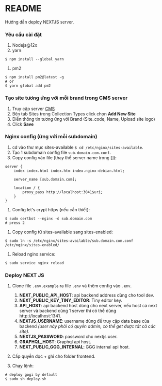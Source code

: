 # README

Hướng dẫn deploy NEXTJS server.

### Yêu cầu cài đặt
1. Nodejs@12x
1. yarn
```
$ npm install --global yarn
```
1. pm2
```
$ npm install pm2@latest -g
# or
$ yarn global add pm2
```

### Tạo site tương ứng với mỗi brand trong CMS server
1. Truy cập server [CMS](https://brand-gogi-dev.ggg.systems/admin/plugins/content-manager/collectionType/application::site.site)
1. Bên tab Sites trong Collection Types click chọn **Add New Site**
1. Điền thông tin tương ứng với Brand (Site_code, Name, Upload site logo)
1. Click **Save**

### Nginx config (ứng với mỗi subdomain)

1. cd vào thư mục sites-available `$ cd /etc/nginx/sites-available`.
1. Tạo 1 subdomain config file  `sub.domain.com.conf`.
1. Copy config vào file (thay thế server name trong []):
```
server {
    index index.html index.htm index.nginx-debian.html;

    server_name [sub.domain.com];
    
    location / {
        proxy_pass http://localhost:3041$uri;
    }
}
```
1. Config let's crypt https (nếu cần thiết):
```
$ sudo certbot --nginx -d sub.domain.com
# press 2
```
1. Copy config từ sites-available sang sites-enabled:
```
$ sudo ln -s /etc/nginx/sites-available/sub.domain.com.conf /etc/nginx/sites-enabled/
```
1. Reload nginx service:
```
$ sudo service nginx reload
```

### Deploy NEXT JS

1. Clone file `.env.example` ra file `.env` và thêm config vào `.env`.
    1. **NEXT_PUBLIC_API_HOST**: api backend address dùng cho tool dev.
    1. **NEXT_PUBLIC_KEY_TINY_EDITOR**: Tiny editor key.
    1. **API_HOST**: api backend host dùng cho next server, nếu host cả next server và backend cùng 1 server thì có thể  dùng http://localhost:1341.
    1. **NEXTJS_USERNAME**: username dùng để truy cập data base của backend *(user này phải có quyền admin,  có thể get được tất cả các site)*.
    1. **NEXTJS_PASSWORD**: password cho nextjs user.
    1. **GRAPHQL_HOST**: Graphql api host.
    1. **NEXT_PUBLIC_GGG_INTERNAL**: GGG internal api host.
    
1. Cấp quyền đọc + ghi cho folder frontend.
1. Chạy lệnh: 
```
# deploy gogi by default
$ sudo sh deploy.sh
```